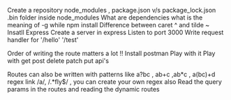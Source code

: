 Create a repository
node_modules , package.json v/s package_lock.json 
.bin folder inside node_modules 
What are dependencies 
what is the meaning of -g while npm install 
Difference between caret ^ and tilde ~
Insatll Express 
Create a server in express 
Listen to port 3000 
Write request handler for '/hello' '/test'


Order of writing the route matters a lot !! 
Install postman 
Play with it 
Play with get post delete patch put api's 

Routes can also be written with patterns like a?bc , ab+c ,ab*c , a(bc)+d  
 regex link /a/, /.*fly$/  , you can create your own regex also
 Read the query params in the routes and reading the dynamic routes